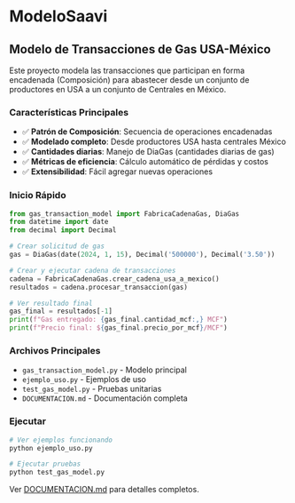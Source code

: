 # ModeloSaavi

## Modelo de Transacciones de Gas USA-México

Este proyecto modela las transacciones que participan en forma encadenada (Composición) para abastecer desde un conjunto de productores en USA a un conjunto de Centrales en México.

### Características Principales

- ✅ **Patrón de Composición**: Secuencia de operaciones encadenadas
- ✅ **Modelado completo**: Desde productores USA hasta centrales México
- ✅ **Cantidades diarias**: Manejo de DiaGas (cantidades diarias de gas)
- ✅ **Métricas de eficiencia**: Cálculo automático de pérdidas y costos
- ✅ **Extensibilidad**: Fácil agregar nuevas operaciones

### Inicio Rápido

```python
from gas_transaction_model import FabricaCadenaGas, DiaGas
from datetime import date
from decimal import Decimal

# Crear solicitud de gas
gas = DiaGas(date(2024, 1, 15), Decimal('500000'), Decimal('3.50'))

# Crear y ejecutar cadena de transacciones
cadena = FabricaCadenaGas.crear_cadena_usa_a_mexico()
resultados = cadena.procesar_transaccion(gas)

# Ver resultado final
gas_final = resultados[-1]
print(f"Gas entregado: {gas_final.cantidad_mcf:,} MCF")
print(f"Precio final: ${gas_final.precio_por_mcf}/MCF")
```

### Archivos Principales

- `gas_transaction_model.py` - Modelo principal
- `ejemplo_uso.py` - Ejemplos de uso
- `test_gas_model.py` - Pruebas unitarias
- `DOCUMENTACION.md` - Documentación completa

### Ejecutar

```bash
# Ver ejemplos funcionando
python ejemplo_uso.py

# Ejecutar pruebas
python test_gas_model.py
```

Ver [DOCUMENTACION.md](DOCUMENTACION.md) para detalles completos.